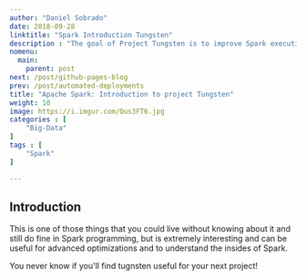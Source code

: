 ```yaml
---
author: "Daniel Sobrado"
date: 2018-09-28
linktitle: "Spark Introduction Tungsten"
description : "The goal of Project Tungsten is to improve Spark execution by optimizing Spark jobs for CPU and memory efficiency, as opposed to network and disk I/O which are considered fast enough, it's a Spark SQL component that provides more efficient Spark operations by working directly at the byte level."
nomenu:
  main:
    parent: post
next: /post/github-pages-blog
prev: /post/automated-deployments
title: "Apache Spark: Introduction to project Tungsten"
weight: 10
image: https://i.imgur.com/Ous3FT6.jpg
categories : [
    "Big-Data"
]
tags : [
    "Spark"
]

---
```



## Introduction

This is one of those things that you could live without knowing about it and still do fine in Spark programming, but is extremely interesting and can be useful for advanced optimizations and to understand the insides of Spark.

You never know if you'll find tugnsten useful for your next project!
